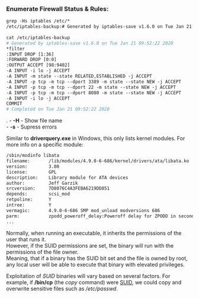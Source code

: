   
### Enumerate Firewall Status & Rules:
```bash
grep -Hs iptables /etc/*  
/etc/iptables-backup:# Generated by iptables-save v1.6.0 on Tue Jan 21 09:52:22 2020  
  
cat /etc/iptables-backup   
# Generated by iptables-save v1.6.0 on Tue Jan 21 09:52:22 2020  
*filter  
:INPUT DROP [1:36]  
:FORWARD DROP [0:0]  
:OUTPUT ACCEPT [98:9402]  
-A INPUT -i lo -j ACCEPT  
-A INPUT -m state --state RELATED,ESTABLISHED -j ACCEPT  
-A INPUT -p tcp -m tcp --dport 3389 -m state --state NEW -j ACCEPT  
-A INPUT -p tcp -m tcp --dport 22 -m state --state NEW -j ACCEPT  
-A INPUT -p tcp -m tcp --dport 8080 -m state --state NEW -j ACCEPT  
-A INPUT -i lo -j ACCEPT  
COMMIT  
# Completed on Tue Jan 21 09:52:22 2020  
```
.
	- **-H** - Show file name  
	- **-s** - Supress errors

  


Similar to **driverquery.exe** in Windows, this only lists kernel modules. For more info on a specific module:  
```bash
/sbin/modinfo libata  
filename:       /lib/modules/4.9.0-6-686/kernel/drivers/ata/libata.ko  
version:        3.00  
license:        GPL  
description:    Library module for ATA devices  
author:         Jeff Garzik  
srcversion:     7D8076C4A3FEBA6219DD851  
depends:        scsi_mod  
retpoline:      Y  
intree:         Y  
vermagic:       4.9.0-6-686 SMP mod_unload modversions 686  
parm:           zpodd_poweroff_delay:Poweroff delay for ZPODD in seconds (int)  
...
```



Normally, when running an executable, it inherits the permissions of the user that runs it.  
However, if the SUID permissions are set, the binary will run with the permissions of the file owner.  
Meaning, that if a binary has the SUID bit set and the file is owned by root, any local user will be able to execute that binary with elevated privileges.  
  
Exploitation of _SUID_ binaries will vary based on several factors. For example, if **/bin/cp** (the _copy_ command) were [SUID](Perms.md#SUID), we could copy and overwrite sensitive files such as _/etc/passwd_.
